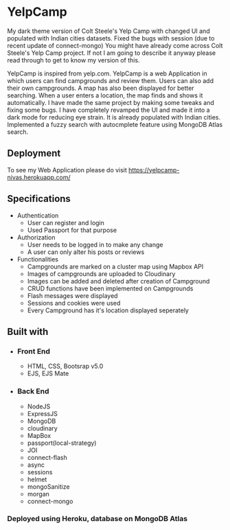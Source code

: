 # YelpCamp
My dark theme version of Colt Steele's Yelp Camp with changed UI and populated with Indian cities datasets. Fixed the bugs with session (due to recent update of connect-mongo)
You might have already come across Colt Steele's Yelp Camp project. If not I am going to describe it anyway please read through to get to know my version of this.

YelpCamp is inspired from yelp.com. YelpCamp is a web Application in which users can find campgrounds and review them. Users can also add their own campgrounds. A map has also 
been displayed for better searching. When a user enters a location, the map finds and shows it automatically. I have made the same project by making some tweaks and fixing 
some bugs. I have completely revamped the UI and made it into a dark mode for reducing eye strain. It is already populated with Indian cities. Implemented a fuzzy search with autocmplete feature using MongoDB Atlas search.
## Deployment
To see my Web Application please do visit https://yelpcamp-nivas.herokuapp.com/
## Specifications
   - Authentication
     - User can register and login
     - Used Passport for that purpose
   - Authorization
     - User needs to be logged in to make any change
     - A user can only alter his posts or reviews
   - Functionalities
     - Campgrounds are marked on a cluster map using Mapbox API
     - Images of campgrounds are uploaded to Cloudinary
     - Images can be added and deleted after creation of Campground
     - CRUD functions have been implemented on Campgrounds
     - Flash messages were displayed
     - Sessions and cookies were used
     - Every Campground has it's location displayed seperately
## Built with
   - ### Front End
     - HTML, CSS, Bootsrap v5.0
     - EJS, EJS Mate
  - ### Back End
     - NodeJS
     - ExpressJS
     - MongoDB
     - cloudinary
     - MapBox
     - passport(local-strategy)
     - JOI
     - connect-flash
     - async
     - sessions
     - helmet
     - mongoSanitize
     - morgan
     - connect-mongo
### Deployed using Heroku, database on MongoDB Atlas
    
